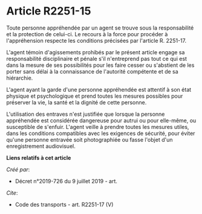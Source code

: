 # Article R2251-15

Toute personne appréhendée par un agent se trouve sous la responsabilité et la protection de celui-ci. Le recours à la force
pour procéder à l'appréhension respecte les conditions précisées par l'article R. 2251-17. 

L'agent témoin d'agissements prohibés par le présent article engage sa responsabilité disciplinaire et pénale s'il
n'entreprend pas tout ce qui est dans la mesure de ses possibilités pour les faire cesser ou s'abstient de les porter sans
délai à la connaissance de l'autorité compétente et de sa hiérarchie. 

L'agent ayant la garde d'une personne appréhendée est attentif à son état physique et psychologique et prend toutes les
mesures possibles pour préserver la vie, la santé et la dignité de cette personne. 

L'utilisation des entraves n'est justifiée que lorsque la personne appréhendée est considérée dangereuse pour autrui ou pour
elle-même, ou susceptible de s'enfuir. L'agent veille à prendre toutes les mesures utiles, dans les conditions compatibles
avec les exigences de sécurité, pour éviter qu'une personne entravée soit photographiée ou fasse l'objet d'un enregistrement
audiovisuel.

**Liens relatifs à cet article**

_Créé par_:

  - Décret n°2019-726 du 9 juillet 2019 - art.

_Cite_:

  - Code des transports - art. R2251-17 (V)
